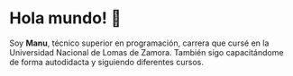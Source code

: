 <!--
**ManuelJuandelCastillo/ManuelJuandelCastillo** is a ✨ _special_ ✨ repository because its `README.md` (this file) appears on your GitHub profile.

Here are some ideas to get you started:

- 🔭 I’m currently working on ...
- 🌱 I’m currently learning ...
- 👯 I’m looking to collaborate on ...
- 🤔 I’m looking for help with ...
- 💬 Ask me about ...
- 📫 How to reach me: ...
- 😄 Pronouns: ...
- ⚡ Fun fact: ...
-->
<head>
<h1>Hola mundo! 👋 </h1>
</head>
<p>Soy <strong>Manu</strong>, técnico superior en programación, carrera que cursé en la Universidad Nacional de Lomas de Zamora. También sigo capacitándome de forma autodidacta y siguiendo diferentes cursos.</p>
<!--
### Lenguajes
[![My Skills](https://skillicons.dev/icons?i=html,css,bootstrap,js,java,py)](https://skillicons.dev)
<!--
### Otras tecnologías
[![My Skills](https://skillicons.dev/icons?i=git,linux,powershell,bash,vscode,mysql)](https://skillicons.dev)
<!--
### 🌱 Ahora estoy aprendiendo
[![My Skills](https://skillicons.dev/icons?i=spring)](https://skillicons.dev)
